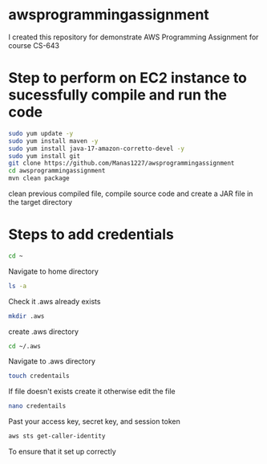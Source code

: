 # awsprogrammingassignment
I created this repository for demonstrate AWS Programming Assignment for course CS-643

# Step to perform on EC2 instance to sucessfully compile and run the code
```bash
sudo yum update -y
sudo yum install maven -y
sudo yum install java-17-amazon-corretto-devel -y
sudo yum install git 
git clone https://github.com/Manas1227/awsprogrammingassignment
cd awsprogrammingassignment
mvn clean package    
```
clean previous compiled file, compile source code and create a JAR file in the target directory


# Steps to add credentials
``` bash
cd ~    
```
Navigate to home directory
``` bash
ls -a   
```
Check it .aws already exists
``` bash
mkdir .aws     
```
create .aws directory
``` bash
cd ~/.aws      
```
Navigate to .aws directory
``` bash
touch credentails     
```
If file doesn't exists create it otherwise edit the file
``` bash
nano credentails      
```
Past your access key, secret key, and session token
``` bash
aws sts get-caller-identity     
```
To ensure that it set up correctly
